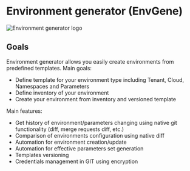# Environment generator (EnvGene)

![Environment generator logo](/logo.png "Environment generator")

## Goals

Environment generator allows you easily create environments from predefined templates.
Main goals:

- Define template for your environment type including Tenant, Cloud, Namespaces and Parameters
- Define inventory of your environment
- Create your environment from inventory and versioned template

Main features:

- Get history of environment/parameters changing using native git functionality (diff, merge requests diff, etc.)
- Comparison of environments configuration using native diff
- Automation for environment creation/update
- Automation for effective parameters set generation
- Templates versioning
- Credentials management in GIT using encryption
